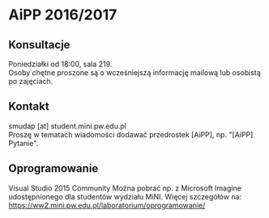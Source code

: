 # AiPP 2016/2017

## Konsultacje
Poniedziałki od 18:00, sala 219.  
Osoby chętne proszone są o wcześniejszą informację mailową lub osobistą po zajęciach.

## Kontakt
smudap [at] student.mini.pw.edu.pl  
Proszę w tematach wiadomości dodawać przedrostek [AiPP], np. "[AiPP] Pytanie".

## Oprogramowanie
Visual Studio 2015 Community
Można pobrać np. z Microsoft Imagine udostępnionego dla studentów wydziału MiNI. Więcej szczegółów na:  
https://ww2.mini.pw.edu.pl/laboratorium/oprogramowanie/
